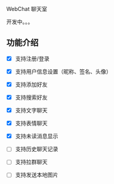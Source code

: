 WebChat 聊天室

开发中。。。

## 功能介绍

- [x] 支持注册/登录

- [x] 支持用户信息设置（昵称、签名、头像）

- [x] 支持添加好友

- [x] 支持搜索好友

- [x] 支持文字聊天

- [x] 支持表情聊天

- [x] 支持未读消息显示

- [ ] 支持历史聊天记录

- [ ] 支持拉群聊天

- [ ] 支持发送本地图片
